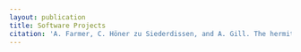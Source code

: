 ```yaml
---
layout: publication
title: Software Projects
citation: 'A. Farmer, C. Höner zu Siederdissen, and A. Gill. The hermit in the stream: Fusing stream fusion’s concatmap. In Proceedings of the ACM SIGPLAN 2014 Workshop on Partial Evaluation and Program Manipulation, PEPM ’14, pages 97–108, New York, NY, USA, 2014. ACM. ISBN 978-1-4503-2619-3. doi: 10.1145/2543728.2543736. URL http://doi.acm.org/10.1145/2543728.2543736.'
---
```

